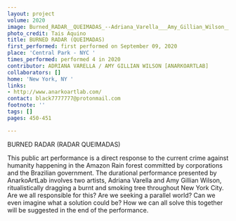 ```yaml
---
layout: project
volume: 2020
image: Burned_RADAR__QUEIMADAS_--Adriana_Varella___Amy_Gillian_Wilson__ANARKOARTLAB_.jpg
photo_credit: Tais Aquino
title: BURNED RADAR (QUEIMADAS)
first_performed: first performed on September 09, 2020
place: 'Central Park - NYC '
times_performed: performed 4 in 2020
contributor: ADRIANA VARELLA / AMY GILLIAN WILSON [ANARKOARTLAB]
collaborators: []
home: 'New York, NY '
links:
- http://www.anarkoartlab.com/
contact: black7777777@protonmail.com
footnote: ''
tags: []
pages: 450-451

---
```



BURNED RADAR (RADAR QUEIMADAS)

This public art performance is a direct response to the current crime against humanity happening in the Amazon Rain forest committed by corporations and the Brazilian government. The durational performance presented by AnarkoArtLab involves two artists, Adriana Varella and Amy Gillian Wilson, ritualistically dragging a burnt and smoking tree throughout New York City. Are we all responsible for this? Are we seeking a parallel world? Can we even imagine what a solution could be? How we can all solve this together will be suggested in the end of the performance.
